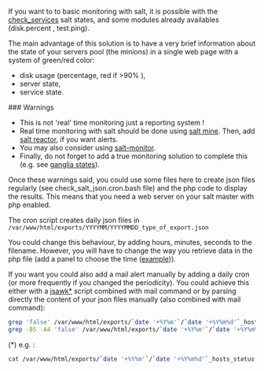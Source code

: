If you want to to basic monitoring with salt, it is possible with the [check_services](../check_services/README.md) salt states, and some modules already availables (disk.percent , test.ping).

The main advantage of this solution is to have a very brief information about the state of your servers pool (the minions) in a single web page with a system of green/red color:
 - disk usage (percentage, red if &gt;90% ),
 - server state,
 - service state.

### Warnings
 - This is not 'real' time monitoring just a reporting system !
 - Real time monitoring with salt should be done using [salt mine](https://docs.saltstack.com/en/latest/topics/mine/). Then, add [salt reactor](https://docs.saltstack.com/en/latest/topics/reactor/), if you want alerts.
 - You may also consider using [salt-monitor](https://github.com/thatch45/salt-monitor).
 - Finally, do not forget to add a true monitoring solution to complete this (e.g. see [ganglia states](../ganglia_client/README.md)).

Once these warnings said, you could use some files here to create json files regularly (see check_salt_json.cron.bash file) and the php code to display the results. This means that you need a web server on your salt master with php enabled.

The cron script creates daily json files in ```/var/www/html/exports/YYYYMM/YYYYMMDD_type_of_export.json```

You could change this behaviour, by adding hours, minutes, seconds to the filename. However, you will have to change the way you retrieve data in the php file (add a panel to choose the time ([example](http://trentrichardson.com/examples/timepicker/))).

If you want you could also add a mail alert manually by adding a daily cron (or more frequently if you changed the periodicity). You could achieve this either with a [jsawk](https://github.com/micha/jsawk)[\*](#jsawk_comment) script combined with mail command or by parsing directly the content of your json files manually (also combined with mail command):

```bash
grep 'false' /var/www/html/exports/`date '+%Y%m'`/`date '+%Y%m%d'`_hosts_status.json
grep -B5 -A4 'false' /var/www/html/exports/`date '+%Y%m'`/`date '+%Y%m%d'`_services.json
```

(\*) <a><a id="#jsawk_comment"> e.g. : 

```bash
cat /var/www/html/exports/`date '+%Y%m'`/`date '+%Y%m%d'`_hosts_status.json |jsawk 'return this.myhost'
```
